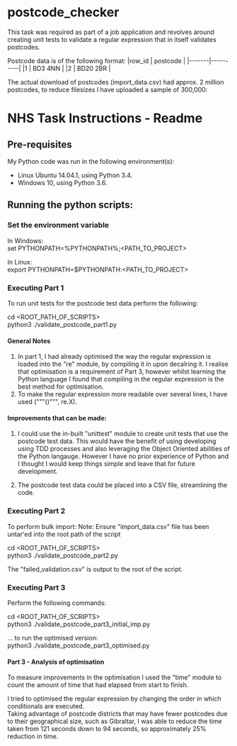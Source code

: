 # postcode_checker
This task was required as part of a job application and revolves around creating unit tests to validate a regular expression that in itself validates postcodes.

Postcode data is of the following format:
|row_id	| postcode |
|-------|----------|
|1		| BD3 4NN  |
|2		| BD20 2BR |

The actual download of postcodes (import_data.csv) had approx. 2 million postcodes, to reduce filesizes I have uploaded a sample of 300,000:

# NHS Task Instructions - Readme

## Pre-requisites
My Python code was run in the following environment(s):
* Linux Ubuntu 14.04.1, using Python 3.4.
* Windows 10, using Python 3.6.

## Running the python scripts: 

### Set the environment variable

In Windows:  
set PYTHONPATH=%PYTHONPATH%;<PATH_TO_PROJECT>  

In Linux:  
export PYTHONPATH=$PYTHONPATH:<PATH_TO_PROJECT>

### Executing Part 1  
To run unit tests for the postcode test data perform the following:

cd <ROOT_PATH_OF_SCRIPTS>  
<Set env variable as above>
python3 ./validate_postcode_part1.py
  
#### General Notes  
  1. In part 1, I had already optimised the way the regular expression is loaded into the "re" module, by compiling it in upon decalring it. 
     I realise that optimisation is a requirement of Part 3, however whilst learning the Python language I found that compiling in the regular expression is the best method for optimisation.  
  2. To make the regular expression more readable over several lines, I have used ("""()""", re.X). 

#### Improvements that can be made:

  1. I could use the in-built "unittest" module to create unit tests that use the postcode test data. This would have the benefit of using developing using TDD processes and also leveraging the Object Oriented abilities of the Python langauge. 
  However I have no prior experience of Python and I thought I would keep things simple and leave that for future development.
    
  2. The postcode test data could be placed into a CSV file, streamlining the code.  

### Executing Part 2
To perform bulk import:
Note: Ensure "import_data.csv" file has been untar'ed into the root path of the script  

cd <ROOT_PATH_OF_SCRIPTS>  
python3 ./validate_postcode_part2.py   

The "failed_validation.csv" is output to the root of the script.  

  
### Executing Part 3
Perform the following commands:  

cd <ROOT_PATH_OF_SCRIPTS>  
python3 ./validate_postcode_part3_initial_imp.py  

... to run the optimised version:    
python3 ./validate_postcode_part3_optimised.py 

#### Part 3 - Analysis of optimisation

To measure improvements in the optimisation I used the "time" module to count the amount of time that had elapsed from start to finish.

I tried to optimised the regular expression by changing the order in which conditionals are executed.  
Taking advantage of postcode districts that may have fewer postcodes due to their geographical size, such as Gibraltar, I was able to reduce the time taken from 121 seconds down to 94 seconds, so approximately 25% reduction in time.


